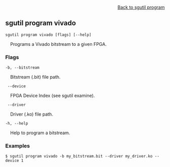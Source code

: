 <div id="readme" class="Box-body readme blob js-code-block-container">
<article class="markdown-body entry-content p-3 p-md-6" itemprop="text">
<p align="right">
<a href="https://github.com/fpgasystems/hacc/blob/main/cli/docs/sgutil-program.md#sgutil-program">Back to sgutil program</a>
</p>

## sgutil program vivado

<code>sgutil program vivado [flags] [--help]</code>
<p>
  &nbsp; &nbsp; Programs a Vivado bitstream to a given FPGA.
</p>

### Flags
<code>-b, --bitstream <string></code>
<p>
  &nbsp; &nbsp; Bitstream (.bit) file path.
</p>

<code>    --device <string></code>
<p>
  &nbsp; &nbsp; FPGA Device Index (see sgutil examine).
</p>

<code>    --driver <string></code>
<p>
  &nbsp; &nbsp; Driver (.ko) file path.
</p>

<!-- <code>-l, --ltx <string></code>
<p>
  &nbsp; &nbsp; Specifies a .ltx debug probes file.
</p>

<code>-n, --name <string></code>
<p>
  &nbsp; &nbsp; FPGA's device name. See <a href="https://github.com/fpgasystems/hacc/blob/main/cli/docs/sgutil-get-device.md">sgutil get device</a>.
</p>

<code>-s, --serial <string></code>
<p>
  &nbsp; &nbsp; FPGA's serial number. See <a href="https://github.com/fpgasystems/hacc/blob/main/cli/docs/sgutil-get-serial.md">sgutil get serial</a>.
</p> -->

<code>-h, --help <string></code>
<p>
  &nbsp; &nbsp; Help to program a bitstream.
</p>

### Examples
```
$ sgutil program vivado -b my_bitstream.bit --driver my_driver.ko --device 1
```